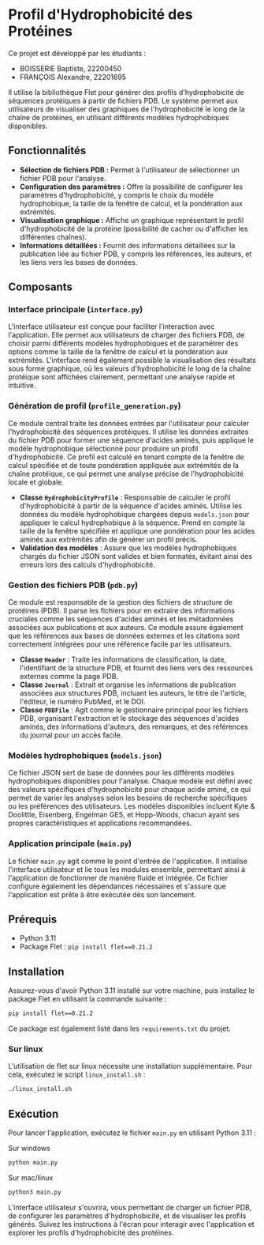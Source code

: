 # Profil d'Hydrophobicité des Protéines

Ce projet est développé par les étudiants :
- BOISSERIE Baptiste, 22200450
- FRANÇOIS Alexandre, 22201695

Il utilise la bibliothèque Flet pour générer des profils d'hydrophobicité de séquences protéiques à partir de fichiers PDB. Le système permet aux utilisateurs de visualiser des graphiques de l'hydrophobicité le long de la chaîne de protéines, en utilisant différents modèles hydrophobiques disponibles.

## Fonctionnalités

- **Sélection de fichiers PDB :** Permet à l'utilisateur de sélectionner un fichier PDB pour l'analyse.
- **Configuration des paramètres :** Offre la possibilité de configurer les paramètres d'hydrophobicité, y compris le choix du modèle hydrophobique, la taille de la fenêtre de calcul, et la pondération aux extrémités.
- **Visualisation graphique :** Affiche un graphique représentant le profil d'hydrophobicité de la protéine (possibilité de cacher ou d'afficher les différentes chaînes).
- **Informations détaillées :** Fournit des informations détaillées sur la publication liée au fichier PDB, y compris les références, les auteurs, et les liens vers les bases de données.

## Composants

### Interface principale (`interface.py`)
L'interface utilisateur est conçue pour faciliter l'interaction avec l'application. Elle permet aux utilisateurs de charger des fichiers PDB, de choisir parmi différents modèles hydrophobiques et de paramétrer des options comme la taille de la fenêtre de calcul et la pondération aux extrémités. L'interface rend également possible la visualisation des résultats sous forme graphique, où les valeurs d'hydrophobicité le long de la chaîne protéique sont affichées clairement, permettant une analyse rapide et intuitive.

### Génération de profil (`profile_generation.py`)
Ce module central traite les données entrées par l'utilisateur pour calculer l'hydrophobicité des séquences protéiques. Il utilise les données extraites du fichier PDB pour former une séquence d'acides aminés, puis applique le modèle hydrophobique sélectionné pour produire un profil d'hydrophobicité. Ce profil est calculé en tenant compte de la fenêtre de calcul spécifiée et de toute pondération appliquée aux extrémités de la chaîne protéique, ce qui permet une analyse précise de l'hydrophobicité locale et globale.

- **Classe `HydrophobicityProfile`** : Responsable de calculer le profil d'hydrophobicité à partir de la séquence d'acides aminés. Utilise les données du modèle hydrophobique chargées depuis `models.json` pour appliquer le calcul hydrophobique à la séquence. Prend en compte la taille de la fenêtre spécifiée et applique une pondération pour les acides aminés aux extrémités afin de générer un profil précis.
- **Validation des modèles** : Assure que les modèles hydrophobiques chargés du fichier JSON sont valides et bien formatés, évitant ainsi des erreurs lors des calculs d'hydrophobicité.

### Gestion des fichiers PDB (`pdb.py`)
Ce module est responsable de la gestion des fichiers de structure de protéines (PDB). Il parse les fichiers pour en extraire des informations cruciales comme les séquences d'acides aminés et les métadonnées associées aux publications et aux auteurs. Ce module assure également que les références aux bases de données externes et les citations sont correctement intégrées pour une référence facile par les utilisateurs.

- **Classe `Header`** : Traite les informations de classification, la date, l'identifiant de la structure PDB, et fournit des liens vers des ressources externes comme la page PDB.
- **Classe `Journal`** : Extrait et organise les informations de publication associées aux structures PDB, incluant les auteurs, le titre de l'article, l'éditeur, le numéro PubMed, et le DOI.
- **Classe `PDBFile`** : Agit comme le gestionnaire principal pour les fichiers PDB, organisant l'extraction et le stockage des séquences d'acides aminés, des informations d'auteurs, des remarques, et des références du journal pour un accès facile.

### Modèles hydrophobiques (`models.json`)
Ce fichier JSON sert de base de données pour les différents modèles hydrophobiques disponibles pour l'analyse. Chaque modèle est défini avec des valeurs spécifiques d'hydrophobicité pour chaque acide aminé, ce qui permet de varier les analyses selon les besoins de recherche spécifiques ou les préférences des utilisateurs. Les modèles disponibles incluent Kyte & Doolittle, Eisenberg, Engelman GES, et Hopp-Woods, chacun ayant ses propres caractéristiques et applications recommandées.

### Application principale (`main.py`)
Le fichier `main.py` agit comme le point d'entrée de l'application. Il initialise l'interface utilisateur et lie tous les modules ensemble, permettant ainsi à l'application de fonctionner de manière fluide et intégrée. Ce fichier configure également les dépendances nécessaires et s'assure que l'application est prête à être exécutée dès son lancement.

## Prérequis
- Python 3.11
- Package Flet : `pip install flet==0.21.2`

## Installation
Assurez-vous d'avoir Python 3.11 installé sur votre machine, puis installez le package Flet en utilisant la commande suivante :
```bash
pip install flet==0.21.2
```

Ce package est également listé dans les ``requirements.txt`` du projet.

### Sur linux
L'utilisation de flet sur linux nécessite une installation supplémentaire. Pour cela, exécutez le script `linux_install.sh` :
```bash
./linux_install.sh
```

## Exécution

Pour lancer l'application, exécutez le fichier `main.py` en utilisant Python 3.11 :

Sur windows
```bash
python main.py
```

Sur mac/linux
```bash
python3 main.py
```

L'interface utilisateur s'ouvrira, vous permettant de charger un fichier PDB, de configurer les paramètres d'hydrophobicité, et de visualiser les profils générés. Suivez les instructions à l'écran pour interagir avec l'application et explorer les profils d'hydrophobicité des protéines.
